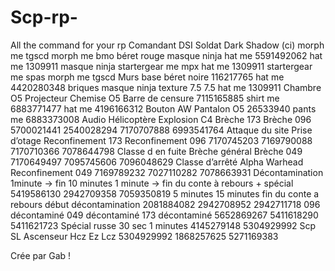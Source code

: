# Scp-rp-
All the command for your rp 
Comandant DSI Soldat Dark Shadow (ci)
morph me tgscd morph me bmo
béret rouge masque ninja
hat me 5591492062 hat me 1309911
masque ninja startergear me mpx
hat me 1309911 startergear me spas
morph me tgscd Murs base
béret noire 116217765
hat me 4420280348 briques
masque ninja texture 7.5 7.5
hat me 1309911
Chambre O5
Projecteur Chemise O5 Barre de censure
7115165885 shirt me 6883771477 hat me 4196166312
Bouton AW Pantalon O5
26533940 pants me 6883373008
Audio
Hélicoptère Explosion C4 Brèche 173 Brèche 096
5700021441 2540028294 7170707888 6993541764
Attaque du site Prise d’otage Reconfinement 173 Reconfinement 096
7170745203 7169790088 7170710366 7078644798
Classe d en fuite Brèche général Brèche 049
7170649497 7095745606 7096048629
Classe d’arrêté Alpha Warhead Reconfinement 049
7169789232 7027110282 7078663931
Décontamination
1minute -> fin 10 minutes 1 minute -> fin du conte à rebours + spécial
5419586130 2942709358 7059350819
5 minutes 15 minutes fin du conte a rebours début décontamination
2081884082 2942708952 2942711718
096 décontaminé 049 décontaminé 173 décontaminé
5652869267 5411618290 5411621723
Spécial russe
30 sec 1 minutes
4145279148 5304929992
Scp SL
Ascenseur Hcz Ez Lcz
5304929992 1868257625 5271169383

Crée par Gab ! 
